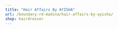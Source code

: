 ```yaml
---
title: "Hair Affairs By AYISHA"
url: /boundary-rd-madina/hair-affairs-by-ayisha/
shop: hairdresser
---
```

